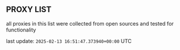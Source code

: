 ## PROXY LIST

all proxies in this list were collected from open sources and tested for functionality

last update: `2025-02-13 16:51:47.373940+00:00` UTC